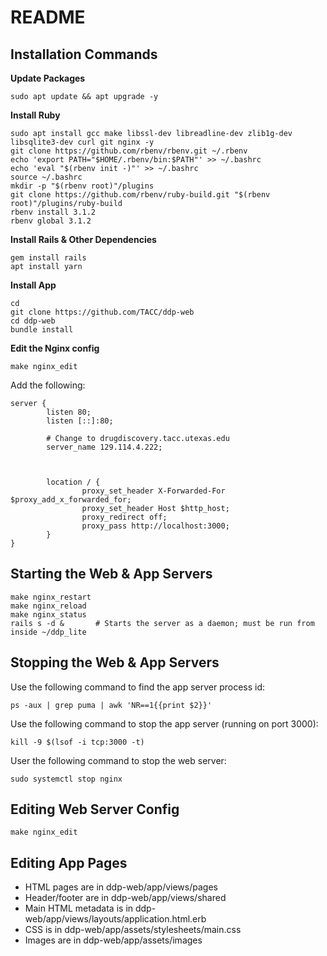 # README

Installation Commands
--------------

__Update Packages__
```
sudo apt update && apt upgrade -y
```

__Install Ruby__
```
sudo apt install gcc make libssl-dev libreadline-dev zlib1g-dev libsqlite3-dev curl git nginx -y
git clone https://github.com/rbenv/rbenv.git ~/.rbenv
echo 'export PATH="$HOME/.rbenv/bin:$PATH"' >> ~/.bashrc
echo 'eval "$(rbenv init -)"' >> ~/.bashrc
source ~/.bashrc
mkdir -p "$(rbenv root)"/plugins
git clone https://github.com/rbenv/ruby-build.git "$(rbenv root)"/plugins/ruby-build
rbenv install 3.1.2
rbenv global 3.1.2
```

__Install Rails & Other Dependencies__
```
gem install rails
apt install yarn
```

__Install App__
```
cd
git clone https://github.com/TACC/ddp-web
cd ddp-web
bundle install
```

__Edit the Nginx config__
```
make nginx_edit
```
Add the following:
```
server {
        listen 80;
        listen [::]:80;

        # Change to drugdiscovery.tacc.utexas.edu
        server_name 129.114.4.222;



        location / {
                proxy_set_header X-Forwarded-For $proxy_add_x_forwarded_for;
                proxy_set_header Host $http_host;
                proxy_redirect off;
                proxy_pass http://localhost:3000;
        }
}
```

Starting the Web & App Servers
------------------
```
make nginx_restart
make nginx_reload
make nginx_status
rails s -d &       # Starts the server as a daemon; must be run from inside ~/ddp_lite 
```

Stopping the Web & App Servers
-------------------
Use the following command to find the app server process id:
```
ps -aux | grep puma | awk 'NR==1{{print $2}}'
```

Use the following command to stop the app server (running on port 3000):
```
kill -9 $(lsof -i tcp:3000 -t)
```

User the following command to stop the web server:
```
sudo systemctl stop nginx
```


Editing Web Server Config
-------------
```
make nginx_edit
```

Editing App Pages
--------
- HTML pages are in ddp-web/app/views/pages
- Header/footer are in ddp-web/app/views/shared
- Main HTML metadata is in ddp-web/app/views/layouts/application.html.erb
- CSS is in ddp-web/app/assets/stylesheets/main.css
- Images are in ddp-web/app/assets/images
